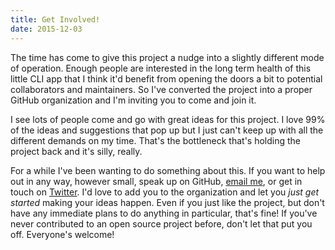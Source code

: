 ```yaml
---
title: Get Involved!
date: 2015-12-03
---
```


The time has come to give this project a nudge into a slightly different mode of
operation. Enough people are interested in the long term health of this little
CLI app that I think it'd benefit from opening the doors a bit to potential
collaborators and maintainers. So I've converted the project into a proper
GitHub organization and I'm inviting you to come and join it.

I see lots of people come and go with great ideas for this project. I love 99%
of the ideas and suggestions that pop up but I just can't keep up with all the
different demands on my time. That's the bottleneck that's holding the project
back and it's silly, really.

For a while I've been wanting to do something about this. If you want to help
out in any way, however small, speak up on GitHub, [email me](mailto:hen@hey.com),
or get in touch on [Twitter](https://twitter.com/hendotcat). I'd love to add you
to the organization and let you *just get started* making your ideas happen.
Even if you just like the project, but don't have any immediate plans to do
anything in particular, that's fine! If you've never contributed to an open
source project before, don't let that put you off. Everyone's welcome!


